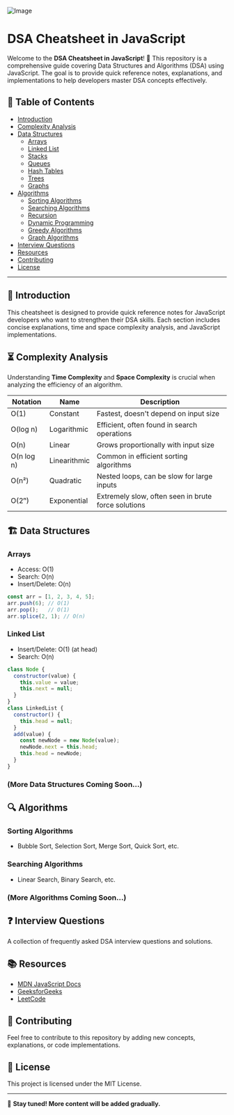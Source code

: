![Image](https://github.com/user-attachments/assets/6264ed6d-d26b-4916-9e28-efff8fe4fa7e)

# DSA Cheatsheet in JavaScript

Welcome to the **DSA Cheatsheet in JavaScript**! 🚀
This repository is a comprehensive guide covering Data Structures and Algorithms (DSA) using JavaScript. The goal is to provide quick reference notes, explanations, and implementations to help developers master DSA concepts effectively.

## 📌 Table of Contents

- [Introduction](#introduction)
- [Complexity Analysis](#complexity-analysis)
- [Data Structures](#data-structures)
  - [Arrays](#arrays)
  - [Linked List](#linked-list)
  - [Stacks](#stacks)
  - [Queues](#queues)
  - [Hash Tables](#hash-tables)
  - [Trees](#trees)
  - [Graphs](#graphs)
- [Algorithms](#algorithms)
  - [Sorting Algorithms](#sorting-algorithms)
  - [Searching Algorithms](#searching-algorithms)
  - [Recursion](#recursion)
  - [Dynamic Programming](#dynamic-programming)
  - [Greedy Algorithms](#greedy-algorithms)
  - [Graph Algorithms](#graph-algorithms)
- [Interview Questions](#interview-questions)
- [Resources](#resources)
- [Contributing](#contributing)
- [License](#license)

---

## 📖 Introduction
This cheatsheet is designed to provide quick reference notes for JavaScript developers who want to strengthen their DSA skills. Each section includes concise explanations, time and space complexity analysis, and JavaScript implementations.

## ⏳ Complexity Analysis
Understanding **Time Complexity** and **Space Complexity** is crucial when analyzing the efficiency of an algorithm.

| Notation | Name          | Description |
|----------|--------------|-------------|
| O(1)     | Constant     | Fastest, doesn't depend on input size |
| O(log n) | Logarithmic  | Efficient, often found in search operations |
| O(n)     | Linear       | Grows proportionally with input size |
| O(n log n) | Linearithmic | Common in efficient sorting algorithms |
| O(n²)    | Quadratic    | Nested loops, can be slow for large inputs |
| O(2ⁿ)    | Exponential  | Extremely slow, often seen in brute force solutions |

## 🏗️ Data Structures

### Arrays
- Access: O(1)
- Search: O(n)
- Insert/Delete: O(n)
```js
const arr = [1, 2, 3, 4, 5];
arr.push(6); // O(1)
arr.pop();   // O(1)
arr.splice(2, 1); // O(n)
```

### Linked List
- Insert/Delete: O(1) (at head)
- Search: O(n)
```js
class Node {
  constructor(value) {
    this.value = value;
    this.next = null;
  }
}
class LinkedList {
  constructor() {
    this.head = null;
  }
  add(value) {
    const newNode = new Node(value);
    newNode.next = this.head;
    this.head = newNode;
  }
}
```

### (More Data Structures Coming Soon...)

## 🔍 Algorithms

### Sorting Algorithms
- Bubble Sort, Selection Sort, Merge Sort, Quick Sort, etc.

### Searching Algorithms
- Linear Search, Binary Search, etc.

### (More Algorithms Coming Soon...)

## ❓ Interview Questions
A collection of frequently asked DSA interview questions and solutions.

## 📚 Resources
- [MDN JavaScript Docs](https://developer.mozilla.org/en-US/docs/Web/JavaScript)
- [GeeksforGeeks](https://www.geeksforgeeks.org/)
- [LeetCode](https://leetcode.com/)

## 🤝 Contributing
Feel free to contribute to this repository by adding new concepts, explanations, or code implementations.

## 📝 License
This project is licensed under the MIT License.

---

🚀 **Stay tuned! More content will be added gradually.**
